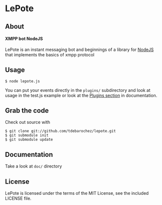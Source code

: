LePote
======

About
-----

#### XMPP bot NodeJS ####

LePote is an instant messaging bot and beginnings of a library for [NodeJS](http://nodejs.org) that implements the basics of xmpp protocol

Usage
-----

    $ node lepote.js

You can put your events directly in the `plugins/` subdirectory and look at usage in the test.js example or look at the [Plugins section](plugins/index.html) in documentation.

Grab the code
--------------

Check out source with

    $ git clone git://github.com/tdebarochez/lepote.git
    $ git submodule init
    $ git submodule update

Documentation
-------------

Take a look at `doc/` directory

License
-------

LePote is licensed under the terms of the MIT License, see the included LICENSE file.